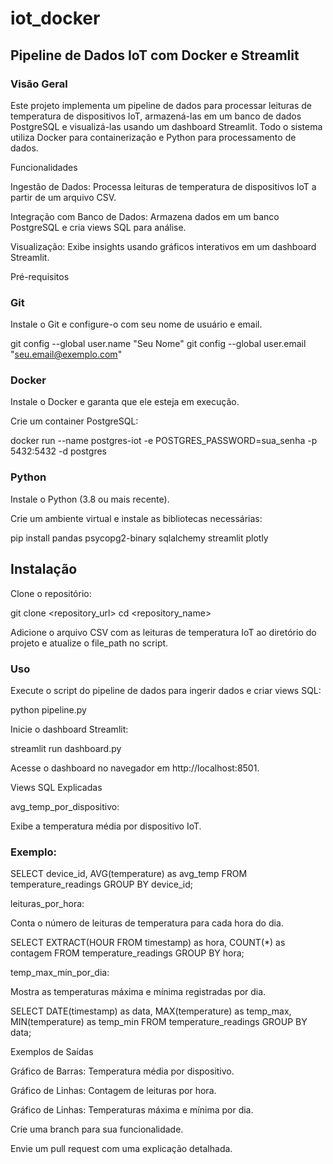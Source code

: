 # iot_docker

## Pipeline de Dados IoT com Docker e Streamlit

### Visão Geral

Este projeto implementa um pipeline de dados para processar leituras de temperatura de dispositivos IoT, armazená-las em um banco de dados PostgreSQL e visualizá-las usando um dashboard Streamlit. Todo o sistema utiliza Docker para containerização e Python para processamento de dados.

Funcionalidades

Ingestão de Dados: Processa leituras de temperatura de dispositivos IoT a partir de um arquivo CSV.

Integração com Banco de Dados: Armazena dados em um banco PostgreSQL e cria views SQL para análise.

Visualização: Exibe insights usando gráficos interativos em um dashboard Streamlit.

Pré-requisitos

### Git

Instale o Git e configure-o com seu nome de usuário e email.

git config --global user.name "Seu Nome"
git config --global user.email "seu.email@exemplo.com"

### Docker

Instale o Docker e garanta que ele esteja em execução.

Crie um container PostgreSQL:

docker run --name postgres-iot -e POSTGRES_PASSWORD=sua_senha -p 5432:5432 -d postgres

### Python

Instale o Python (3.8 ou mais recente).

Crie um ambiente virtual e instale as bibliotecas necessárias:

pip install pandas psycopg2-binary sqlalchemy streamlit plotly

## Instalação

Clone o repositório:

git clone <repository_url>
cd <repository_name>

Adicione o arquivo CSV com as leituras de temperatura IoT ao diretório do projeto e atualize o file_path no script.

### Uso

Execute o script do pipeline de dados para ingerir dados e criar views SQL:

python pipeline.py

Inicie o dashboard Streamlit:

streamlit run dashboard.py

Acesse o dashboard no navegador em http://localhost:8501.

Views SQL Explicadas

avg_temp_por_dispositivo:

Exibe a temperatura média por dispositivo IoT.

### Exemplo:

SELECT device_id, AVG(temperature) as avg_temp
FROM temperature_readings
GROUP BY device_id;

leituras_por_hora:

Conta o número de leituras de temperatura para cada hora do dia.

SELECT EXTRACT(HOUR FROM timestamp) as hora, COUNT(*) as contagem
FROM temperature_readings
GROUP BY hora;

temp_max_min_por_dia:

Mostra as temperaturas máxima e mínima registradas por dia.

SELECT DATE(timestamp) as data, MAX(temperature) as temp_max, MIN(temperature) as temp_min
FROM temperature_readings
GROUP BY data;

Exemplos de Saídas

Gráfico de Barras: Temperatura média por dispositivo.

Gráfico de Linhas: Contagem de leituras por hora.

Gráfico de Linhas: Temperaturas máxima e mínima por dia.


Crie uma branch para sua funcionalidade.

Envie um pull request com uma explicação detalhada.

